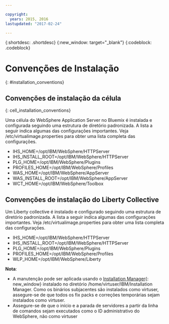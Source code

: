 ```yaml
---

copyright:
  years: 2015, 2016
lastupdated: "2017-02-24"

---
```


{:shortdesc: .shortdesc}
{:new_window: target="_blank"}
{:codeblock: .codeblock}

# Convenções de Instalação
{: #installation_conventions}

## Convenções de instalação da célula
{: cell_installation_conventions}

Uma célula do WebSphere Application Server no Bluemix é instalada e configurada seguindo uma estrutura de diretório padronizada. A lista a seguir indica algumas das configurações importantes.  Veja /etc/virtualimage.properties para obter uma lista completa das configurações.

* IHS_HOME=/opt/IBM/WebSphere/HTTPServer
* IHS_INSTALL_ROOT=/opt/IBM/WebSphere/HTTPServer
* PLG_HOME=/opt/IBM/WebSphere/Plugins
* PROFILES_HOME=/opt/IBM/WebSphere/Profiles
* WAS_HOME=/opt/IBM/WebSphere/AppServer
* WAS_INSTALL_ROOT=/opt/IBM/WebSphere/AppServer
* WCT_HOME=/opt/IBM/WebSphere/Toolbox

## Convenções de instalação do Liberty Collective

Um Liberty collective é instalado e configurado seguindo uma estrutura de diretório padronizada. A lista a seguir indica algumas das configurações importantes.  Veja /etc/virtualimage.properties para obter uma lista completa das configurações.

* IHS_HOME=/opt/IBM/WebSphere/HTTPServer
* IHS_INSTALL_ROOT=/opt/IBM/WebSphere/HTTPServer
* PLG_HOME=/opt/IBM/WebSphere/Plugins
* PROFILES_HOME=/opt/IBM/WebSphere/Profiles
* WLP_HOME=/opt/IBM/WebSphere/Liberty

**Nota**:
* A manutenção pode ser aplicada usando o [Installation Manager](http://www.ibm.com/support/knowledgecenter/SSDV2W_1.8.3/com.ibm.cic.agent.ui.doc/helpindex_imic.html){: new_window} instalado no diretório /home/virtuser/IBM/Installation Manager. Como os binários subjacentes são instalados como virtuser, assegure-se de que todos os fix packs e correções temporárias sejam instalados como virtuser.
* Assegure-se de que o início e a parada de servidores a partir da linha de comandos sejam executados como o ID administrativo do WebSphere, não como virtuser
